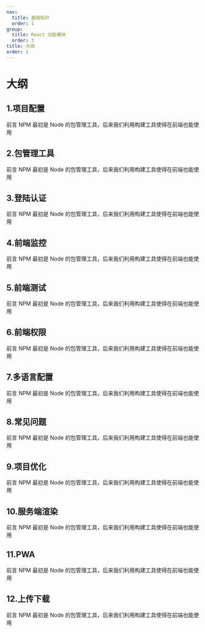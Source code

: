 ```yaml
---
nav:
  title: 基础知识
  order: 1
group:
  title: React 功能模块
  order: 3
title: 大纲
order: 1
---
```


# 大纲

## 1.项目配置

<Alert type="info"> 前言
NPM 最初是 Node 的包管理工具，后来我们利用构建工具使得在前端也能使用
</Alert>

## 2.包管理工具

<Alert type="info"> 前言
NPM 最初是 Node 的包管理工具，后来我们利用构建工具使得在前端也能使用
</Alert>

## 3.登陆认证

<Alert type="info"> 前言
NPM 最初是 Node 的包管理工具，后来我们利用构建工具使得在前端也能使用
</Alert>

## 4.前端监控

<Alert type="info"> 前言
NPM 最初是 Node 的包管理工具，后来我们利用构建工具使得在前端也能使用
</Alert>

## 5.前端测试

<Alert type="info"> 前言
NPM 最初是 Node 的包管理工具，后来我们利用构建工具使得在前端也能使用
</Alert>

## 6.前端权限

<Alert type="info"> 前言
NPM 最初是 Node 的包管理工具，后来我们利用构建工具使得在前端也能使用
</Alert>

## 7.多语言配置

<Alert type="info"> 前言
NPM 最初是 Node 的包管理工具，后来我们利用构建工具使得在前端也能使用
</Alert>

## 8.常见问题

<Alert type="info"> 前言
NPM 最初是 Node 的包管理工具，后来我们利用构建工具使得在前端也能使用
</Alert>

## 9.项目优化

<Alert type="info"> 前言
NPM 最初是 Node 的包管理工具，后来我们利用构建工具使得在前端也能使用
</Alert>

## 10.服务端渲染

<Alert type="info"> 前言
NPM 最初是 Node 的包管理工具，后来我们利用构建工具使得在前端也能使用
</Alert>

## 11.PWA

<Alert type="info"> 前言
NPM 最初是 Node 的包管理工具，后来我们利用构建工具使得在前端也能使用
</Alert>

## 12.上传下载

<Alert type="info"> 前言
NPM 最初是 Node 的包管理工具，后来我们利用构建工具使得在前端也能使用
</Alert>
